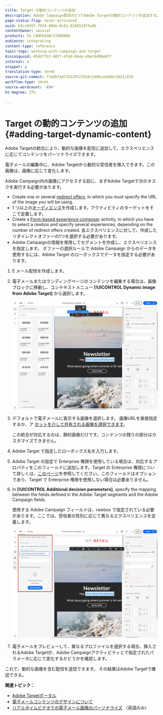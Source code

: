 ```yaml
---
title: Target の動的コンテンツの追加
description: Adobe Campaign配信の1つでAdobe Targetの動的コンテンツを追加する方法を説明します。
page-status-flag: never-activated
uuid: b3cc045f-7924-480e-8c61-8246510f3adb
contentOwner: sauviat
products: SG_CAMPAIGN/STANDARD
audience: integrating
content-type: reference
topic-tags: working-with-campaign-and-target
discoiquuid: 45ddf7b7-98f7-4fdd-bb4a-49ec8490e877
internal: n
snippet: y
translation-type: tm+mt
source-git-commit: f7adb7a4725129727010c2486ca34bbc2021c539
workflow-type: tm+mt
source-wordcount: '454'
ht-degree: 27%

---
```



# Target の動的コンテンツの追加{#adding-target-dynamic-content}

Adobe Targetの統合により、動的な画像を配信に追加して、エクスペリエンスに応じてコンテンツをパーソナライズできます。

電子メールの編集中に、Adobe Targetから動的な受信者を挿入できます。この画像は、画像に応じて変化します。

Adobe Campaign内の画像にアクセスする前に、まずAdobe Targetで次のタスクを実行する必要があります。

* Create one or several [redirect offers](https://docs.adobe.com/content/help/en/target/using/experiences/offers/offer-redirect.html), in which you must specify the URL of the image you will be using.
* 1 つ以上の[オーディエンス](https://docs.adobe.com/content/help/en/target/using/audiences/create-audiences/audiences.html)を作成します。アクティビティのターゲットをそこで定義します。
* Create a [Form-based experience composer](https://docs.adobe.com/content/help/en/target/using/experiences/form-experience-composer.html) activity, in which you have to select a rawbox and specify several experiences, depending on the number of redirect offers created. 各エクスペリエンスに対して、作成したリダイレクトオファーの1つを選択する必要があります。
* Adobe Campaignの情報を使用してセグメントを作成し、エクスペリエンスを指定します。 オファーの選択ルールで Adobe Campaign からのデータを使用するには、Adobe Target のローボックスでデータを指定する必要があります。

1. E メール配信を作成します。
1. 電子メールまたはランディングページのコンテンツを編集する場合は、画像ブロックに移動し、コンテキストメニュー **[!UICONTROL Dynamic image from Adobe Target]** から選択します。

   ![](assets/tar_insert_dynamic_image.png)

1. デフォルトで電子メールに表示する画像を選択します。 画像URLを直接指定するか、ア [セットを介して共有される画像を選択できます](../../integrating/using/working-with-campaign-and-assets-core-service.md)。

   この統合が対応するのは、静的画像だけです。コンテンツの残りの部分はカスタマイズできません。

1. Adobe Target で指定したローボックス名を入力します。
1. Adobe Target の設定で Enterprise 権限を使用している場合は、対応するプロパティをこのフィールドに追加します。Target の Enterprise 権限について詳しくは、[このページ](https://docs.adobe.com/content/help/en/target/using/administer/manage-users/enterprise/properties-overview.html)を参照してください。このフィールドはオプションであり、Target で Enterprise 権限を使用しない場合は必要ありません。
1. In **[!UICONTROL Additional decision parameters]**, specify the mapping between the fields defined in the Adobe Target segments and the Adobe Campaign fields.

   使用する Adobe Campaign フィールドは、rawbox で指定されている必要があります。ここでは、受信者の性別に応じて異なるエクスペリエンスを定義します。

   ![](assets/tar_additional_decisionning_parameters.png)

1. 電子メールをプレビューして、異なるプロファイルを選択する場合、挿入されるAdobe Targetが、Adobe Campaignアクティビティとで指定されたパラメータに応じて変化するかどうかを確認します。

これで、動的な画像を含む配信を送信できます。 その結果はAdobe Targetで確認できる。

**関連トピック：**

* [Adobe Targetポータル](https://docs.adobe.com/content/help/en/target/using/integrate/campaign-and-target.html)
* [電子メールコンテンツのデザインについて](../../designing/using/designing-content-in-adobe-campaign.md)
* [リアルタイムビデオでの電子メール画像のパーソナライズ](https://helpx.adobe.com/marketing-cloud/how-to/email-marketing.html) （英語のみ）


